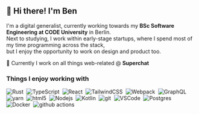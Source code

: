 ## 👋 Hi there! I'm Ben


I'm a digital generalist, currently working towards my **BSc Software Engineering at CODE University** in Berlin.  
Next to studying, I work within early-stage startups, where I spend most of my time programming across the stack,  
but I enjoy the opportunity to work on design and product too.

💬 Currently I work on all things web-related @ **Superchat**

### Things I enjoy working with
![Rust](https://img.shields.io/badge/-Rust-334155?style=flat&logo=rust&logoColor=white)&nbsp;
![TypeScript](https://img.shields.io/badge/-TypeScript-334155?style=flat&logo=typescript&logoColor=white)&nbsp;
![React](https://img.shields.io/badge/-React-334155?style=flat&logo=react&logoColor=white)&nbsp;
![TailwindCSS](https://img.shields.io/badge/-TailwindCSS-334155?style=flat&logo=tailwindcss&logoColor=white)&nbsp;
![Webpack](https://img.shields.io/badge/-Webpack-334155?style=flat&logo=webpack&logoColor=white")&nbsp;
![GraphQL](https://img.shields.io/badge/-GraphQL-334155?style=flat&logo=graphql&logoColor=white)&nbsp;
![yarn](https://img.shields.io/badge/-yarn-334155?style=flat&logo=yarn&logoColor=white)&nbsp;
![html5](https://img.shields.io/badge/-HTML5-334155?style=flat&logo=html5&logoColor=white)&nbsp;
![Nodejs](https://img.shields.io/badge/-Nodejs-334155?style=flat&logo=Node.js&logoColor=white)&nbsp;
![Kotlin](https://img.shields.io/badge/-Kotlin-334155?style=flat&logo=kotlin&logoColor=white)&nbsp;
![git](https://img.shields.io/badge/-Git-334155?style=flat&logo=git&logoColor=white)&nbsp;
![VSCode](https://img.shields.io/badge/-VSCode-334155?style=flat&logo=visualstudiocode&logoColor=white)&nbsp;
![Postgres](https://img.shields.io/badge/-Postgres-334155?style=flat&logo=postgresql&logoColor=white)&nbsp;
![Docker](https://img.shields.io/badge/-Docker-334155?style=flat&logo=docker&logoColor=white)&nbsp;
![github actions](https://img.shields.io/badge/-Github_Actions-334155?style=flat&logo=github-actions&logoColor=white)&nbsp;
